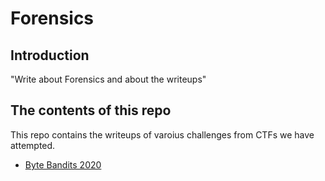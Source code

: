 # Forensics

## Introduction

"Write about Forensics and about the writeups"

## The contents of this repo 

This repo contains the writeups of varoius challenges from CTFs we have attempted.

- [Byte Bandits 2020](../ByteBandits20/intro/)





